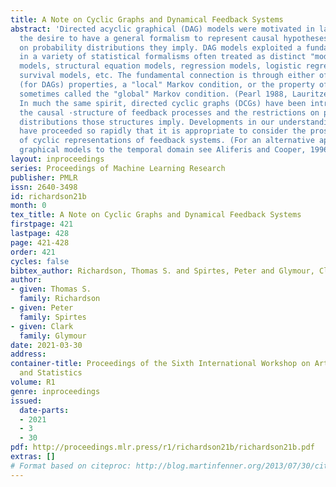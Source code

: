 ```yaml
---
title: A Note on Cyclic Graphs and Dynamical Feedback Systems
abstract: 'Directed acyclic graphical (DAG) models were motivated in large part by
  the desire to have a general formalism to represent causal hypotheses and the restrictions
  on probability distributions they imply. DAG models exploited a fundamental kinship
  in a variety of statistical formalisms often treated as distinct "models": factor
  models, structural equation models, regression models, logistic regression models,
  survival models, etc. The fundamental connection is through either of two equivalent
  (for DAGs) properties, a "local" Markov condition, or the property of d-separation,
  sometimes called the "global" Markov condition. (Pearl 1988, Lauritzen et al. 1990).
  In much the same spirit, directed cyclic graphs (DCGs) have been introduced to represent
  the causal ·structure of feedback processes and the restrictions on probability
  distributions those structures imply. Developments in our understanding of DCGs
  have proceeded so rapidly that it is appropriate to consider the prospects and limitations
  of cyclic representations of feedback systems. (For an alternative approach to extending
  graphical models to the temporal domain see Aliferis and Cooper, 1996)'
layout: inproceedings
series: Proceedings of Machine Learning Research
publisher: PMLR
issn: 2640-3498
id: richardson21b
month: 0
tex_title: A Note on Cyclic Graphs and Dynamical Feedback Systems
firstpage: 421
lastpage: 428
page: 421-428
order: 421
cycles: false
bibtex_author: Richardson, Thomas S. and Spirtes, Peter and Glymour, Clark
author:
- given: Thomas S.
  family: Richardson
- given: Peter
  family: Spirtes
- given: Clark
  family: Glymour
date: 2021-03-30
address:
container-title: Proceedings of the Sixth International Workshop on Artificial Intelligence
  and Statistics
volume: R1
genre: inproceedings
issued:
  date-parts:
  - 2021
  - 3
  - 30
pdf: http://proceedings.mlr.press/r1/richardson21b/richardson21b.pdf
extras: []
# Format based on citeproc: http://blog.martinfenner.org/2013/07/30/citeproc-yaml-for-bibliographies/
---
```

